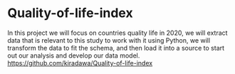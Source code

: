 # Quality-of-life-index
In this project we will focus on countries quality life in 2020, we will extract data that is relevant to this study to work with it using Python, we will transform the data to fit the schema, and then load it into a source to start out our analysis and develop our data model.
https://github.com/kiradawa/Quality-of-life-index
